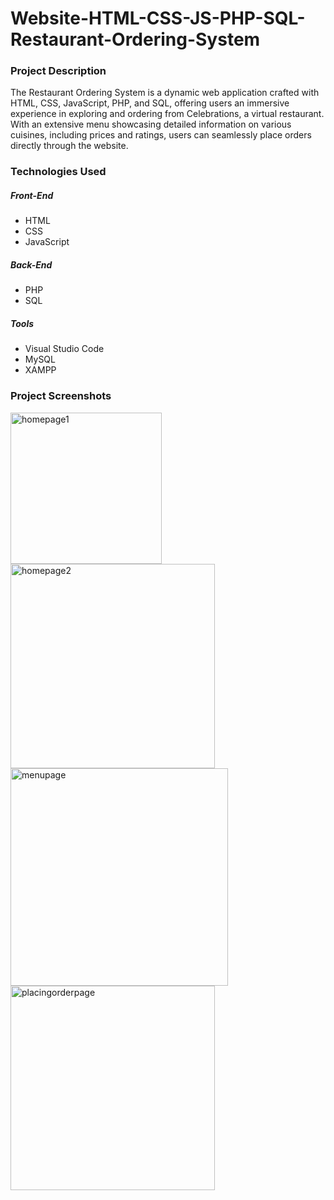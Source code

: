 # Website-HTML-CSS-JS-PHP-SQL-Restaurant-Ordering-System

### Project Description

The Restaurant Ordering System is a dynamic web application crafted with HTML, CSS, JavaScript, PHP, and SQL, offering users an immersive experience in exploring and ordering from Celebrations, a virtual restaurant. With an extensive menu showcasing detailed information on various cuisines, including prices and ratings, users can seamlessly place orders directly through the website.

### Technologies Used

##### Front-End
- HTML
- CSS
- JavaScript

##### Back-End
- PHP
- SQL

##### Tools
- Visual Studio Code
- MySQL
- XAMPP

### Project Screenshots

<img width="242" alt="homepage1" src="https://github.com/poorva-r/Website-HTML-CSS-JS-PHP-SQL-Restaurant-Ordering-System/assets/85826531/00758c5d-469c-4173-892d-39ca7d28f7de">
<br>
<img width="327" alt="homepage2" src="https://github.com/poorva-r/Website-HTML-CSS-JS-PHP-SQL-Restaurant-Ordering-System/assets/85826531/b0193cd7-efae-4759-8a1e-777e68a2e10e">
<br>
<img width="348" alt="menupage" src="https://github.com/poorva-r/Website-HTML-CSS-JS-PHP-SQL-Restaurant-Ordering-System/assets/85826531/2a81ae5d-6cf2-4979-a1f2-583e8db02499">
<br>
<img width="327" alt="placingorderpage" src="https://github.com/poorva-r/Website-HTML-CSS-JS-PHP-SQL-Restaurant-Ordering-System/assets/85826531/957fe685-aa5a-4154-a62d-3e64090b4a31">


